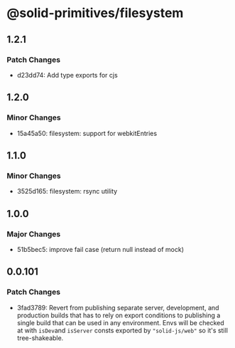 # @solid-primitives/filesystem

## 1.2.1

### Patch Changes

- d23dd74: Add type exports for cjs

## 1.2.0

### Minor Changes

- 15a45a50: filesystem: support for webkitEntries

## 1.1.0

### Minor Changes

- 3525d165: filesystem: rsync utility

## 1.0.0

### Major Changes

- 51b5bec5: improve fail case (return null instead of mock)

## 0.0.101

### Patch Changes

- 3fad3789: Revert from publishing separate server, development, and production builds that has to rely on export conditions
  to publishing a single build that can be used in any environment.
  Envs will be checked at with `isDev`and `isServer` consts exported by `"solid-js/web"` so it's still tree-shakeable.
